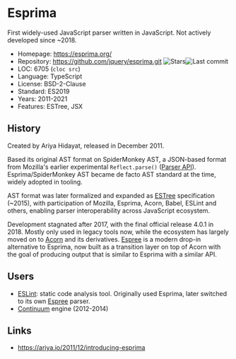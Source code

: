 # Esprima

First widely-used JavaScript parser written in JavaScript.
Not actively developed since ~2018.

* Homepage:   https://esprima.org/
* Repository: https://github.com/jquery/esprima.git <span class="shields"><img src="https://img.shields.io/github/stars/jquery/esprima?label=&style=flat-square" alt="Stars" title="Stars"><img src="https://img.shields.io/github/last-commit/jquery/esprima?label=&style=flat-square" alt="Last commit" title="Last commit"></span>
* LOC:        6705 (`cloc src`)
* Language:   TypeScript
* License:    BSD-2-Clause
* Standard:   ES2019
* Years:      2011-2021
* Features:   ESTree, JSX

## History

Created by Ariya Hidayat, released in December 2011.

Based its original AST format on SpiderMonkey AST, a JSON-based format
from Mozilla's earlier experimental `Reflect.parse()`
([Parser API](https://web.archive.org/web/20201029234034/https://developer.mozilla.org/en-US/docs/Mozilla/Projects/SpiderMonkey/Parser_API)).
Esprima/SpiderMonkey AST became de facto AST standard at the time,
widely adopted in tooling.

AST format was later formalized and expanded as [ESTree](https://github.com/estree/estree)
specification (~2015), with participation of Mozilla, Esprima, Acorn, Babel,
ESLint and others, enabling parser interoperability across JavaScript ecosystem.

Development stagnated after 2017, with the final official release 4.0.1 in 2018.
Mostly only used in legacy tools now, while the ecosystem has largely moved on
to [Acorn](acorn.md) and its derivatives. [Espree](espree.md) is a modern
drop-in alternative to Esprima, now built as a transition layer on top of Acorn
with the goal of producing output that is similar to Esprima with a similar API.

## Users

* [ESLint](https://eslint.org/): static code analysis tool.
  Originally used Esprima, later switched to its own [Espree](espree.md) parser.
* [Continuum](../engines/continuum.md) engine (2012-2014)

## Links

* https://ariya.io/2011/12/introducing-esprima
